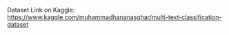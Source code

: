 Dataset Link on Kaggle: https://www.kaggle.com/muhammadhananasghar/multi-text-classification-dataset
